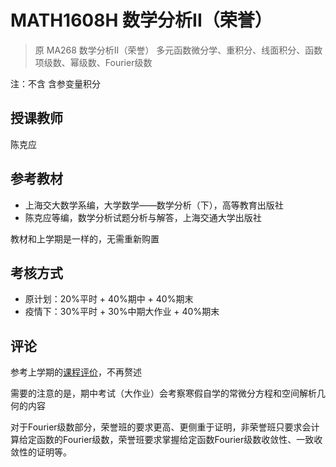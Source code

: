 
# MATH1608H 数学分析II（荣誉）

> 原 MA268 数学分析II（荣誉）
多元函数微分学、重积分、线面积分、函数项级数、幂级数、Fourier级数

注：不含 含参变量积分
## 授课教师
陈克应

## 参考教材
* 上海交大数学系编，大学数学——数学分析（下），高等教育出版社
* 陈克应等编，数学分析试题分析与解答，上海交通大学出版社

教材和上学期是一样的，无需重新购置

## 考核方式
* 原计划：20%平时 + 40%期中 + 40%期末
* 疫情下：30%平时 + 30%中期大作业 + 40%期末

## 评论
参考上学期的[课程评价](/courses/grade-1/MA267)，不再赘述

需要的注意的是，期中考试（大作业）会考察寒假自学的常微分方程和空间解析几何的内容

对于Fourier级数部分，荣誉班的要求更高、更侧重于证明，非荣誉班只要求会计算给定函数的Fourier级数，荣誉班要求掌握给定函数Fourier级数收敛性、一致收敛性的证明等。
